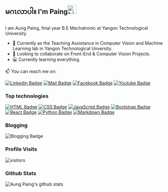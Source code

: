 ## မဂၤလာပါ။ I'm Paing<img src="https://user-images.githubusercontent.com/1303154/88677602-1635ba80-d120-11ea-84d8-d263ba5fc3c0.gif" width="28px" alt="hi">

I am Aung Paing, final year B.E Mechatronic at Yangon Technological University.

- 🔭 Currently as the Teaching Assistance in Computer Vision and Machine Learning lab in Yangon Technological Unversity.
- 👯 Looking to collaborate on Front-End & Computer Vision Projects.
- 💻 Currently learning everything.


:mailbox: You can reach me on:

[![Linkedin Badge](https://img.shields.io/badge/-Paing-0e76a8?style=flat&labelColor=0e76a8&logo=linkedin&logoColor=white)](https://www.linkedin.com/in/aungpaing98/) [![Mail Badge](https://img.shields.io/badge/-aungpaing-c0392b?style=flat&labelColor=c0392b&logo=gmail&logoColor=white)](mailto:aungpaingcha1@gmail.com) [![Facebook Badge](https://img.shields.io/badge/-Paing-blue?style=flat&labelColor=blue&logo=facebook&logoColor=white)](https://www.facebook.com/aung.paing.jj.986) [![Youtube Badge](https://img.shields.io/badge/-Paing-c0392b?style=flat&labelColor=c0392b&logo=youtube&logoColor=white)](https://www.youtube.com/channel/UC6Vhf_yoIWXiLLJqTrU0FWA)


### Top technologies

[![HTML Badge](https://img.shields.io/badge/-HTML-orange?style=for-the-badge&labelColor=black&logo=html&logoColor=white)](#)
[![CSS Badge](https://img.shields.io/badge/-CSS-steelblue?style=for-the-badge&labelColor=black&logo=css&logoColor=white)](#)
[![JavaScript Badge](https://img.shields.io/badge/-JavaScript-white?style=for-the-badge&labelColor=black&logo=javascript&logoColor=white)](#)
[![Bootstrap Badge](https://img.shields.io/badge/-Bootstrap-white?style=for-the-badge&labelColor=black&logo=bootstrap&logoColor=white)](#)
[![React Badge](https://img.shields.io/badge/-React-white?style=for-the-badge&labelColor=black&logo=react&logoColor=white)](#)
[![Python Badge](https://img.shields.io/badge/-Python-white?style=for-the-badge&labelColor=black&logo=python&logoColor=white)](#)
[![Markdown Badge](https://img.shields.io/badge/-Markdown-white?style=for-the-badge&labelColor=black&logo=markdown&logoColor=white)](#)



### Blogging

![Blogging Badge](https://img.shields.io/badge/-Blogs-white?style=for-the-badge&labelColor=black&logo=github&logoColor=white)


### Profile Visits

![visitors](https://visitor-badge.glitch.me/badge?page_id=aunpaing98.aungpaing98)


### Github Stats

![Aung Paing's github stats](https://github-readme-stats.vercel.app/api?username=aungpaing98&count_private=false&theme=tokyonight&hide=contribs,prs)
